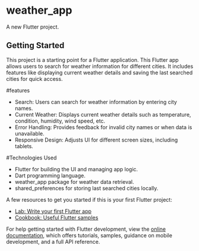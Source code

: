 # weather_app

A new Flutter project.

## Getting Started

This project is a starting point for a Flutter application. This Flutter app allows users to search for weather information for different cities. It includes features like displaying current weather details and saving the last searched cities for quick access.

#features
- Search: Users can search for weather information by entering city names.
- Current Weather: Displays current weather details such as temperature, condition, humidity, wind speed, etc.
- Error Handling: Provides feedback for invalid city names or when data is unavailable.
- Responsive Design: Adjusts UI for different screen sizes, including tablets.

#Technologies Used
- Flutter for building the UI and managing app logic.
- Dart programming language.
- weather_app package for weather data retrieval.
- shared_preferences for storing last searched cities locally.

A few resources to get you started if this is your first Flutter project:

- [Lab: Write your first Flutter app](https://docs.flutter.dev/get-started/codelab)
- [Cookbook: Useful Flutter samples](https://docs.flutter.dev/cookbook)

For help getting started with Flutter development, view the
[online documentation](https://docs.flutter.dev/), which offers tutorials,
samples, guidance on mobile development, and a full API reference.

